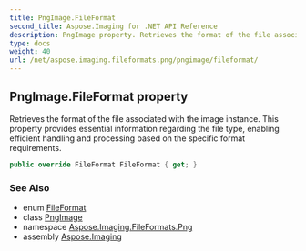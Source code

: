 ```yaml
---
title: PngImage.FileFormat
second_title: Aspose.Imaging for .NET API Reference
description: PngImage property. Retrieves the format of the file associated with the image instance. This property provides essential information regarding the file type enabling efficient handling and processing based on the specific format requirements
type: docs
weight: 40
url: /net/aspose.imaging.fileformats.png/pngimage/fileformat/
---
```

## PngImage.FileFormat property

Retrieves the format of the file associated with the image instance. This property provides essential information regarding the file type, enabling efficient handling and processing based on the specific format requirements.

```csharp
public override FileFormat FileFormat { get; }
```

### See Also

* enum [FileFormat](../../../aspose.imaging/fileformat/)
* class [PngImage](../)
* namespace [Aspose.Imaging.FileFormats.Png](../../pngimage/)
* assembly [Aspose.Imaging](../../../)


